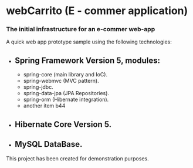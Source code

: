 # webCarrito (E - commer application)
### The initial infrastructure for an e-commer web-app

A quick web app prototype sample using the following technologies: 

- ## Spring Framework Version 5, modules:

    - spring-core (main library and IoC).
    - spring-webmvc (MVC pattern).
    - spring-jdbc.
    - spring-data-jpa (JPA Repositories).
    - spring-orm (Hibernate integration).
    - another item b44

- ## Hibernate Core Version 5.

- ## MySQL DataBase.

This project has been created for demonstration purposes.

